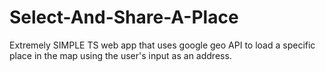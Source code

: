 # Select-And-Share-A-Place
Extremely SIMPLE TS web app that uses google geo API to load a specific place in the map using the user's input as an address. 
